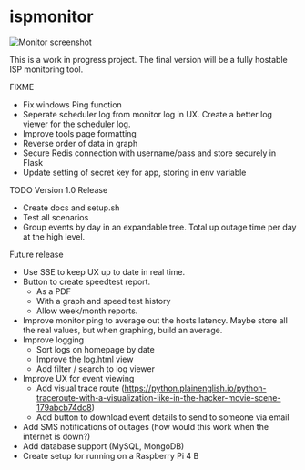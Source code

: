 # ispmonitor
![Monitor screenshot](https://user-images.githubusercontent.com/11550089/228054835-cceb16aa-03b6-4665-8e00-0009cb987ec6.png)

This is a work in progress project. The final version will be a fully hostable ISP monitoring tool.

FIXME
- Fix windows Ping function
- Seperate scheduler log from monitor log in UX. Create a better log viewer for the scheduler log.
- Improve tools page formatting
- Reverse order of data in graph
- Secure Redis connection with username/pass and store securely in Flask
- Update setting of secret key for app, storing in env variable

TODO
Version 1.0 Release
- Create docs and setup.sh
- Test all scenarios
- Group events by day in an expandable tree. Total up outage time per day at the high level.

Future release
- Use SSE to keep UX up to date in real time.
- Button to create speedtest report.
    - As a PDF
    - With a graph and speed test history
    - Allow week/month reports.
- Improve monitor ping to average out the hosts latency. Maybe store all the real values, but when graphing, build an average.
- Improve logging
    - Sort logs on homepage by date
    - Improve the log.html view
    - Add filter / search to log viewer
- Improve UX for event viewing
    - Add visual trace route (https://python.plainenglish.io/python-traceroute-with-a-visualization-like-in-the-hacker-movie-scene-179abcb74dc8)
    - Add button to download event details to send to someone via email
- Add SMS notifications of outages (how would this work when the internet is down?)
- Add database support (MySQL, MongoDB)
- Create setup for running on a Raspberry Pi 4 B 
